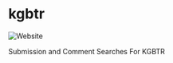 # kgbtr
![Website](https://img.shields.io/website?down_color=red&down_message=offline&up_message=online&url=https%3A%2F%2Foldventura.github.io%2Fkgbtr%2F)

Submission and Comment Searches For KGBTR
